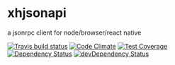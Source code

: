 # xhjsonapi

a jsonrpc client for node/browser/react native

[![Travis build status](http://img.shields.io/travis/zhangxhbeta/xhjsonapi.svg?style=flat)](https://travis-ci.org/zhangxhbeta/xhjsonapi)
[![Code Climate](https://codeclimate.com/github/zhangxhbeta/xhjsonapi/badges/gpa.svg)](https://codeclimate.com/github/zhangxhbeta/xhjsonapi)
[![Test Coverage](https://codeclimate.com/github/zhangxhbeta/xhjsonapi/badges/coverage.svg)](https://codeclimate.com/github/zhangxhbeta/xhjsonapi)
[![Dependency Status](https://david-dm.org/zhangxhbeta/xhjsonapi.svg)](https://david-dm.org/zhangxhbeta/xhjsonapi)
[![devDependency Status](https://david-dm.org/zhangxhbeta/xhjsonapi/dev-status.svg)](https://david-dm.org/zhangxhbeta/xhjsonapi#info=devDependencies)